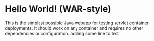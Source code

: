Hello World! (WAR-style)
===============

This is the simplest possible Java webapp for testing servlet container deployments.  It should work on any container and requires no other dependencies or configuration.
adding some line to test
